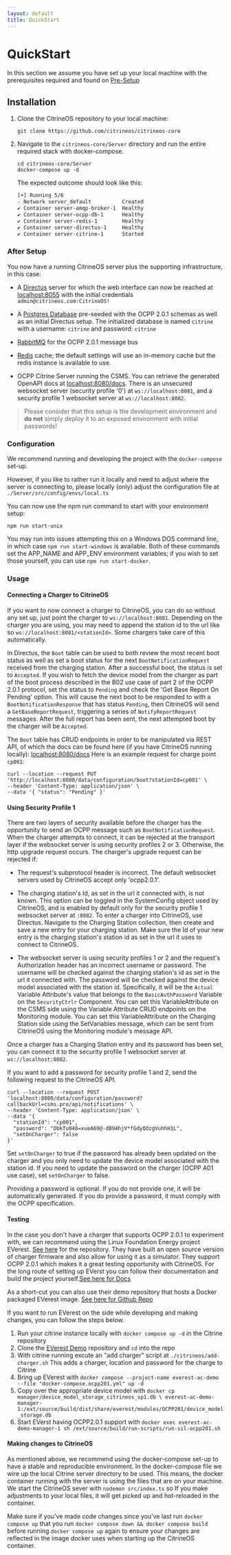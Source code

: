```yaml
---
layout: default
title: QuickStart
---
```


# QuickStart

In this section we assume you have set up your local machine with the prerequisites required and found
on [Pre-Setup](/pre-setup.html)

## Installation

1. Clone the CitrineOS repository to your local machine:

    ```shell
    git clone https://github.com/citrineos/citrineos-core
    ```

1. Navigate to the `citrineos-core/Server` directory and run the entire required stack with docker-compose.

    ```shell
    cd citrineos-core/Server
    docker-compose up -d 
    ```

    The expected outcome should look like this:
    
    ```txt
    [+] Running 5/6
   - Network server_default          Created                                 28.0s
   ✔ Container server-amqp-broker-1  Healthy                                19.3s
   ✔ Container server-ocpp-db-1      Healthy                                11.4s
   ✔ Container server-redis-1        Healthy                                16.3s
   ✔ Container server-directus-1     Healthy                                27.1s
   ✔ Container server-citrine-1      Started                                27.7s
      ```

### After Setup

You now have a running CitrineOS server plus the supporting infrastructure, in this case:

- A [Directus](http://directus.io) server for which the web interface can now be reached
  at [localhost:8055](http://localhost:8055) with the initial credentials `admin@citrineos.com:CitrineOS!`

- A [Postgres Database](https://www.postgresql.org) pre-seeded with the OCPP 2.0.1 schemas as well as an initial
  Directus setup.
  The initialized database is named `citrine` with a username: `citrine` and password: `citrine`

- [RabbitMQ](http://rabbitmq.com) for the OCPP 2.0.1 message bus

- [Redis](https://redis.io/) cache; the default settings will use an in-memory cache but the redis instance is available to use.

- OCPP Citrine Server running the CSMS. You can retrieve the generated OpenAPI docs at [localhost:8080/docs](http://localhost:8080/docs). There is an unsecured websocket server (security profile '0') at `ws://localhost:8081`, and a security profile 1 websocket server at `ws://localhost:8082`.

> Please consider that this setup is the development environment and **do not** simply deploy it to an exposed
> environment with initial passwords!

### Configuration

We recommend running and developing the project with the `docker-compose` set-up.

However, if you like to rather run it locally and need to adjust where the server is connecting to, please locally (only)
adjust the configuration file at `./Server/src/config/envs/local.ts`

You can now use the npm run command to start with your environment setup:

```shell
npm run start-unix
```

You may run into issues attempting this on a Windows DOS command line, in which case `npm run start-windows` is available. Both of these commands set the APP_NAME and APP_ENV environment variables; if you wish to set those yourself, you can use `npm run start-docker`.


### Usage

#### Connecting a Charger to CitrineOS

If you want to now connect a charger to CitrineOS, you can do so without any set up, just point the charger to `ws://localhost:8081`. Depending on the charger you are using, you may need to append the station id to the url like so `ws://localhost:8081/<stationId>`. Some chargers take care of this automatically.

In Directus, the `Boot` table can be used to both review the most recent boot status as well as set a boot status for the next `BootNotificationRequest` received from the charging station. After a successful boot, the status is set to `Accepted`. If you wish to fetch the device model from the charger as part of the boot process described in the B02 use case of part 2 of the OCPP 2.0.1 protocol, set the status to `Pending` and check the 'Get Base Report On Pending' option. This will cause the next boot to be responded to with a `BootNotificationResponse` that has status `Pending`, then CitrineOS will send a `GetBaseReportRequest`, triggering a series of `NotifyReportRequest` messages. After the full report has been sent, the next attempted boot by the charger will be `Accepted`. 

The `Boot` table has CRUD endpoints in order to be manipulated via REST API, of which the docs can be found here (if you have CitrineOS running locally): [localhost:8080/docs](http://localhost:8080/docs)
Here is an example request for charge point `cp001`:

```shell
curl --location --request PUT 'http://localhost:8080/data/configuration/boot?stationId=cp001' \
--header 'Content-Type: application/json' \
--data '{ "status": "Pending" }'
```

#### Using Security Profile 1

There are two layers of security available before the charger has the opportunity to send an OCPP message such as `BootNotificationRequest`. When the charger attempts to connect, it can be rejected at the transport layer if the websocket server is using security profiles 2 or 3. Otherwise, the http upgrade request occurs. The charger's upgrade request can be rejected if:

- The request's subprotocol header is incorrect. The default websocket servers used by CitrineOS accept only 'ocpp2.0.1'.

- The charging station's Id, as set in the url it connected with, is not known. This option can be toggled in the SystemConfig object used by CitrineOS, and is enabled by default only for the security profile 1 websocket server at `:8082`. To enter a charger into CitrineOS, use Directus. Navigate to the Charging Station collection, then create and save a new entry for your charging station. Make sure the Id of your new entry is the charging station's station id as set in the url it uses to connect to CitrineOS.

- The websocket server is using security profiles 1 or 2 and the request's Authorization header has an incorrect username or password. The username will be checked against the charging station's id as set in the url it connected with. The password will be checked against the device model associated with the station id. Specifically, it will be the `Actual` Variable Attribute's value that belongs to the `BasicAuthPassword` Variable on the `SecurityCtrlr` Component. You can set this VariableAttribute on the CSMS side using the Variable Attribute CRUD endpoints on the Monitoring module. You can set this VariableAttribute on the Charging Station side using the SetVariables message, which can be sent from CitrineOS using the Monitoring module's message API.

Once a charger has a Charging Station entry and its password has been set, you can connect it to the security profile 1 websocket server at `ws://localhost:8082`.

If you want to add a password for security profile 1 and 2, send the following request to the CitrineOS API.

```shell
curl --location --request POST 'localhost:8080/data/configuration/password?callbackUrl=csms.pro/api/notifications' \
--header 'Content-Type: application/json' \
--data '{
  "stationId": "cp001",
  "password": "DbkTu048=xueA69@-dB94hjV*fGdyQOzgVuhhH1L",
  "setOnCharger": false
}'
```
Set `setOnCharger` to true if the password has already been updated on the charger and you only need to update the device model associated with the station id. 
If you need to update the password on the charger (OCPP A01 use case), set `setOnCharger` to false.

Providing a password is optional. 
If you do not provide one, it will be automatically generated. 
If you do provide a password, it must comply with the OCPP specification.

#### Testing

In the case you don't have a charger that supports OCPP 2.0.1 to experiment with, we can recommend using the Linux Foundation Energy project EVerest.
[See here](https://github.com/EVerest) for the repository.
They have built an open source version of charger firmware and also allow for using it as a simulator.
They support OCPP 2.0.1 which makes it a great testing opportunity with CitrineOS.
For the long route of setting up EVerst you can follow their documentation and build the project yourself.[See here for Docs](https://everest.github.io/latest/general/03_quick_start_guide.html)

As a short-cut you can also use their demo repository that hosts a Docker packaged EVerest image. [See here for Github Repo](https://github.com/EVerest/everest-demo)

If you want to run EVerest on the side while developing and making changes, you can follow the steps below.
1. Run your citrine instance locally with `docker compose up -d` in the Citrine repository
1. Clone the [EVerest Demo](https://github.com/EVerest/everest-demo) repository and `cd` into the repo
1. With citrine running excute an "add charger" script at `./citrineos/add-charger.sh` This adds a charger, location and password for the charge to Citrine
1. Bring up EVerest with `docker compose --project-name everest-ac-demo --file "docker-compose.ocpp201.yml" up -d`
1. Copy over the appropriate device model with `docker cp manager/device_model_storage_citrineos_sp1.db \
   everest-ac-demo-manager-1:/ext/source/build/dist/share/everest/modules/OCPP201/device_model_storage.db`
1. Start EVerst having OCPP2.0.1 support with `docker exec everest-ac-demo-manager-1 sh /ext/source/build/run-scripts/run-sil-ocpp201.sh` 


#### Making changes to CitrineOS

As mentioned above, we recommend using the docker-compose set-up to have a stable and reproducible environment.
In the docker-compose file we wire up the local Citrine server directory to be used.
This means, the docker container running with the server is using the files that are on your machine.
We start the CitrineOS sever with `nodemon src/index.ts` so If you make adjustments to your local files, it will get picked up
and hot-reloaded in the container.


Make sure if you've made code changes since you've last run `docker compose up` that you run `docker compose down && docker compose build` before running `docker compose up` again to ensure your changes are reflected in the image docker uses when starting up the CitrineOS container.